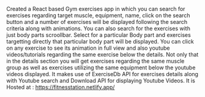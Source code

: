 Created a React based Gym exercises app in which you can search for exercises regarding target muscle, equipment, name, click on the search button and a number of exercises will be displayed following the search criteria along with animations.
You can also search for the exercises with just body parts scroollbar. Select for a particular Body part and exercises targetting directly that particular body part will be displayed.
You can click on any exercise to see its animation in full view and also youtube videos/tutorials regarding the same exercise below the details.
Not only that in the details section you will get exercises regarding the same muscle group as well as exercises utilizing the same equipment below the youtube videos displayed.
It makes use of ExerciseDb API for exercises details along with Youtube search and Download API for displaying Youtube Videos.
It is Hosted at : https://fitnesstation.netlify.app/
